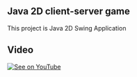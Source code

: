 Java 2D client-server game
---------------------------------------------

This project is Java 2D Swing Application

Video
---------------------------------------------

[![See on YouTube](http://img.youtube.com/vi/qtk-0I7h78g/0.jpg)](https://www.youtube.com/watch?v=qtk-0I7h78g)
